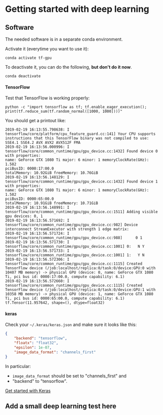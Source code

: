 # Getting started with deep learning

## Software

The needed software is in a separate conda environment. 

Activate it (everytime you want to use it):

```
conda activate tf-gpu
```

To deactivate it, you can do the following, **but don't do it now**.

```
conda deactivate
```

#### TensorFlow

Test that TensorFlow is working properly: 

```
python -c "import tensorflow as tf; tf.enable_eager_execution(); print(tf.reduce_sum(tf.random_normal([1000, 1000])))"
```

You should get a printout like: 

```
2019-02-19 16:13:55.798638: I tensorflow/core/platform/cpu_feature_guard.cc:141] Your CPU supports instructions that this TensorFlow binary was not compiled to use: SSE4.1 SSE4.2 AVX AVX2 AVX512F FMA
2019-02-19 16:13:56.000996: I tensorflow/core/common_runtime/gpu/gpu_device.cc:1432] Found device 0 with properties: 
name: GeForce GTX 1080 Ti major: 6 minor: 1 memoryClockRate(GHz): 1.582
pciBusID: 0000:17:00.0
totalMemory: 10.92GiB freeMemory: 10.76GiB
2019-02-19 16:13:56.148129: I tensorflow/core/common_runtime/gpu/gpu_device.cc:1432] Found device 1 with properties: 
name: GeForce GTX 1080 Ti major: 6 minor: 1 memoryClockRate(GHz): 1.582
pciBusID: 0000:65:00.0
totalMemory: 10.91GiB freeMemory: 10.71GiB
2019-02-19 16:13:56.148991: I tensorflow/core/common_runtime/gpu/gpu_device.cc:1511] Adding visible gpu devices: 0, 1
2019-02-19 16:13:56.571692: I tensorflow/core/common_runtime/gpu/gpu_device.cc:982] Device interconnect StreamExecutor with strength 1 edge matrix:
2019-02-19 16:13:56.571724: I tensorflow/core/common_runtime/gpu/gpu_device.cc:988]      0 1 
2019-02-19 16:13:56.571730: I tensorflow/core/common_runtime/gpu/gpu_device.cc:1001] 0:   N Y 
2019-02-19 16:13:56.571733: I tensorflow/core/common_runtime/gpu/gpu_device.cc:1001] 1:   Y N 
2019-02-19 16:13:56.572306: I tensorflow/core/common_runtime/gpu/gpu_device.cc:1115] Created TensorFlow device (/job:localhost/replica:0/task:0/device:GPU:0 with 10407 MB memory) -> physical GPU (device: 0, name: GeForce GTX 1080 Ti, pci bus id: 0000:17:00.0, compute capability: 6.1)
2019-02-19 16:13:56.572660: I tensorflow/core/common_runtime/gpu/gpu_device.cc:1115] Created TensorFlow device (/job:localhost/replica:0/task:0/device:GPU:1 with 10358 MB memory) -> physical GPU (device: 1, name: GeForce GTX 1080 Ti, pci bus id: 0000:65:00.0, compute capability: 6.1)
tf.Tensor(11.957642, shape=(), dtype=float32)
```

#### keras

Check your `~/.keras/keras.json` and make sure it looks like this:

```json
{
    "backend": "tensorflow",
    "floatx": "float32",
    "epsilon": 1e-07,
    "image_data_format": "channels_first"
}
```

In particular: 
 
* `image_data_format` should be set to "channels_first" and 
* "backend" to "tensorflow".

[Get started with Keras](https://keras.io/getting-started/sequential-model-guide/)

## Add a small deep learning test here
